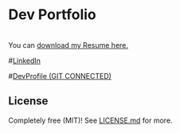 # Dev Portfolio
<br>
You can <a href=https://gitconnected.com/grigoletti2001/resume> download my Resume here.</a>

#<a href=https://www.linkedin.com/in/jgrig2>LinkedIn</a>

#<a href=https://gitconnected.com/Grigoletti2001>DevProfile (GIT CONNECTED)</a>



## License

Completely free (MIT)! See [LICENSE.md](LICENSE.md) for more.
